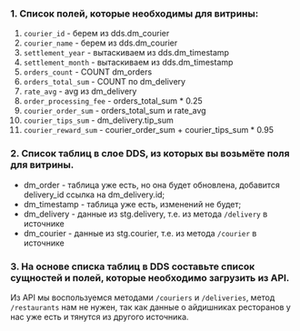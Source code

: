 ### 1. Список полей, которые необходимы для витрины: 
   1. `courier_id` - берем из dds.dm_courier
   2. `courier_name` - берем из dds.dm_courier
   3. `settlement_year` - вытаскиваем из dds.dm_timestamp
   4. `settlement_month` - вытаскиваем из dds.dm_timestamp
   5. `orders_count` - COUNT dm_orders
   6. `orders_total_sum` - COUNT по dm_delivery
   7. `rate_avg` - avg из dm_delivery
   8. `order_processing_fee` - orders_total_sum * 0.25
   9. `courier_order_sum` - orders_total_sum и rate_avg
   10. `courier_tips_sum` - dm_delivery.tip_sum
   11. `courier_reward_sum` - courier_order_sum + courier_tips_sum * 0.95


### 2. Список таблиц в слое DDS, из которых вы возьмёте поля для витрины. 
   - dm_order  - таблица уже есть, но она будет обновлена, добавится delivery_id ссылка на dm_delivery.id;
   - dm_timestamp - таблица уже есть, изменений не будет;
   - dm_delivery - данные из stg.delivery, т.е. из метода `/delivery` в источнике
   - dm_courier - данные из stg.courier, т.е. из метода `/courier` в источнике
   

### 3. На основе списка таблиц в DDS составьте список сущностей и полей, которые необходимо загрузить из API.  
Из API мы воспользуемся методами `/couriers` и `/deliveries`, метод `/restaurants` нам не нужен, так как данные о айдишниках ресторанов у нас уже есть и тянутся из другого источника.


